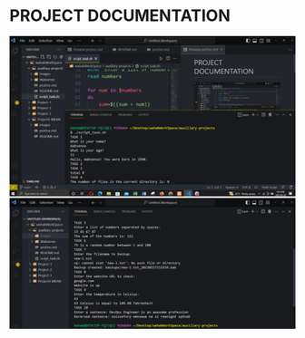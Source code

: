 # PROJECT DOCUMENTATION

![tasks](images/task1-4.png "Task 1 to 4")
![tasks](images/task5-10.png "Task 5 to 10")
